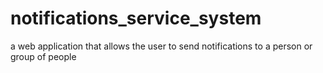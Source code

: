 # notifications_service_system
a web application that allows the user to send notifications to a person or group of people
